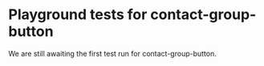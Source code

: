# Playground tests for contact-group-button
We are still awaiting the first test run for contact-group-button.
